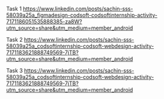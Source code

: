 Task 1
     https://www.linkedin.com/posts/sachin-sss-58039a25a_figmadesign-codsoft-codsoftinternship-activity-7171186051535888385-za8W?utm_source=share&utm_medium=member_android

Task 2
     https://www.linkedin.com/posts/sachin-sss-58039a25a_codsoftinternship-codsoft-webdesign-activity-7171183621888749569-7jTB?utm_source=share&utm_medium=member_android

Task 3
     https://www.linkedin.com/posts/sachin-sss-58039a25a_codsoftinternship-codsoft-webdesign-activity-7171183621888749569-7jTB?utm_source=share&utm_medium=member_android
     
     
